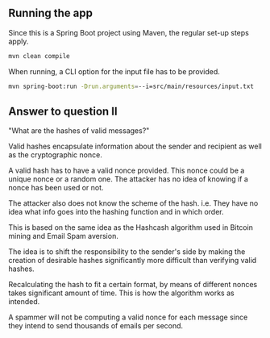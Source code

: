 
## Running the app
Since this is a Spring Boot project using Maven,
the regular set-up steps apply.

```bash
mvn clean compile
```

When running, a CLI option for the input file has to
be provided.

```bash
mvn spring-boot:run -Drun.arguments=--i=src/main/resources/input.txt
```


## Answer to question II
"What are the hashes of valid messages?"

Valid hashes encapsulate information about the sender
and recipient as well as the cryptographic nonce.

A valid hash has to have a valid nonce provided.
This nonce could be a unique nonce or a random one.
The attacker has no idea of knowing if a nonce has been used
or not.

The attacker also does not know the scheme of the hash.
i.e. They have no idea what info goes into the hashing
function and in which order.

This is based on the same idea as the Hashcash algorithm
used in Bitcoin mining and Email Spam aversion.

The idea is to shift the responsibility to the sender's
side by making the creation of desirable hashes
significantly more difficult than verifying valid hashes.

Recalculating the hash to fit a certain  format,
by means of different nonces
takes significant amount of time. This is how the
algorithm works as intended.

A spammer will not be computing a valid nonce for each message
since they intend to send thousands of emails per second.
